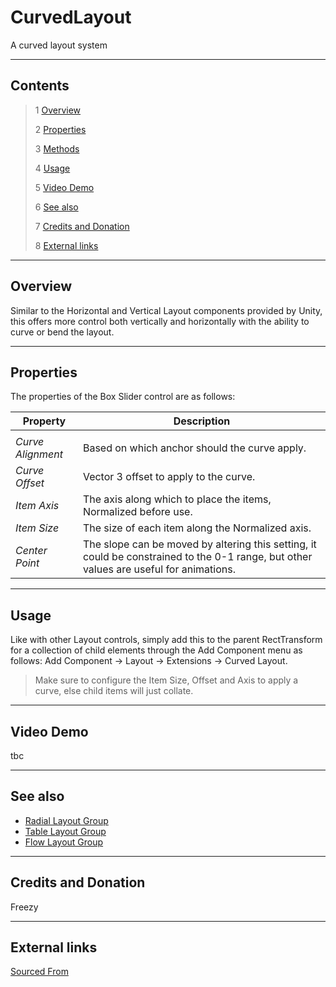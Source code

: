# CurvedLayout

A curved layout system

<!--![](Images/ Game Image.jpg)-->

---------

## Contents

> 1 [Overview](#overview)
>
> 2 [Properties](#properties)
>
> 3 [Methods](#methods)
>
> 4 [Usage](#usage)
>
> 5 [Video Demo](#video-demo)
>
> 6 [See also](#see-also)
>
> 7 [Credits and Donation](#credits-and-donation)
>
> 8 [External links](#external-links)

---------

## Overview

Similar to the Horizontal and Vertical Layout components provided by Unity, this offers more control both vertically and horizontally with the ability to curve or bend the layout.

---------

## Properties

The properties of the Box Slider control are as follows:

Property | Description
|-|-|
|||
*Curve Alignment*|Based on which anchor should the curve apply.
*Curve Offset*|Vector 3 offset to apply to the curve.
*Item Axis*|The axis along which to place the items, Normalized before use.
*Item Size*|The size of each item along the Normalized axis.
*Center Point*|The slope can be moved by altering this setting, it could be constrained to the 0-1 range, but other values are useful for animations.

---------

## Usage

Like with other Layout controls, simply add this to the parent RectTransform for a collection of child elements through the Add Component menu as follows:
Add Component -> Layout -> Extensions -> Curved Layout.

> Make sure to configure the Item Size, Offset and Axis to apply a curve, else child items will just collate.

---------

## Video Demo

tbc

---------

## See also

* [Radial Layout Group](/Controls/RadialLayout.md)
* [Table Layout Group](/Controls/TableLayoutGroup.md)
* [Flow Layout Group](/Controls/FlowLayoutGroup.md)

---------

## Credits and Donation

Freezy

---------

## External links

[Sourced From](http://forum.unity3d.com/threads/curved-layout.403985/)
